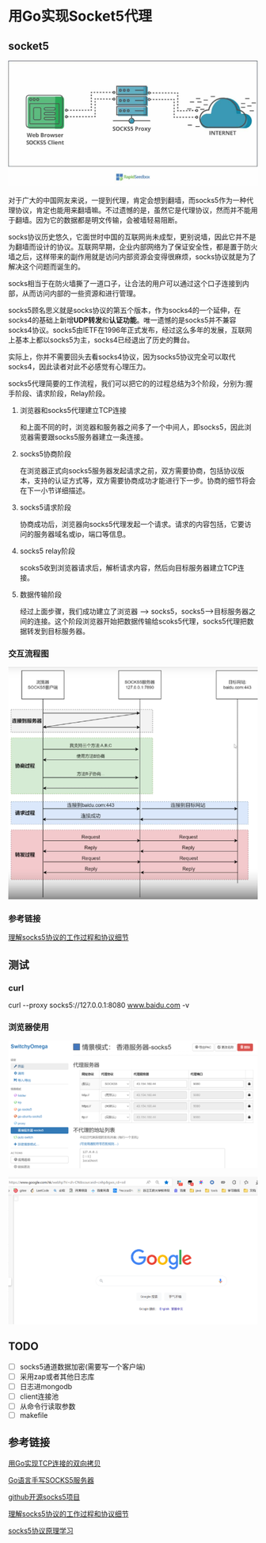 # 用Go实现Socket5代理

## socket5

![~replace~/assets/images/socks5/socks5_01.jpeg](README.assets/socks5_01.jpeg)

对于广大的中国网友来说，一提到代理，肯定会想到翻墙，而socks5作为一种代理协议，肯定也能用来翻墙嘛。不过遗憾的是，虽然它是代理协议，然而并不能用于翻墙。因为它的数据都是明文传输，会被墙轻易阻断。

socks协议历史悠久，它面世时中国的互联网尚未成型，更别说墙，因此它并不是为翻墙而设计的协议。互联网早期，企业内部网络为了保证安全性，都是置于防火墙之后，这样带来的副作用就是访问内部资源会变得很麻烦，socks协议就是为了解决这个问题而诞生的。

socks相当于在防火墙撕了一道口子，让合法的用户可以通过这个口子连接到内部，从而访问内部的一些资源和进行管理。

socks5顾名思义就是socks协议的第五个版本，作为socks4的一个延伸，在socks4的基础上新增**UDP转发**和**认证功能**。唯一遗憾的是socks5并不兼容socks4协议。socks5由IETF在1996年正式发布，经过这么多年的发展，互联网上基本上都以socks5为主，socks4已经退出了历史的舞台。

实际上，你并不需要回头去看socks4协议，因为socks5协议完全可以取代socks4，因此读者对此不必感觉有心理压力。

socks5代理简要的工作流程，我们可以把它的的过程总结为3个阶段，分别为:握手阶段、请求阶段，Relay阶段。

1. 浏览器和socks5代理建立TCP连接

   和上面不同的时，浏览器和服务器之间多了一个中间人，即socks5，因此浏览器需要跟socks5服务器建立一条连接。

2. socks5协商阶段

   在浏览器正式向socks5服务器发起请求之前，双方需要协商，包括协议版本，支持的认证方式等，双方需要协商成功才能进行下一步。协商的细节将会在下一小节详细描述。

3. socks5请求阶段

   协商成功后，浏览器向socks5代理发起一个请求。请求的内容包括，它要访问的服务器域名或ip，端口等信息。

4. socks5 relay阶段

   scoks5收到浏览器请求后，解析请求内容，然后向目标服务器建立TCP连接。

5. 数据传输阶段

   经过上面步骤，我们成功建立了浏览器 –> socks5，socks5–>目标服务器之间的连接。这个阶段浏览器开始把数据传输给scoks5代理，socks5代理把数据转发到目标服务器。

### 交互流程图

![image-20220517144946397](README.assets/image-20220517144946397.png)

### 参考链接

[理解socks5协议的工作过程和协议细节](https://wiyi.org/socks5-protocol-in-deep.html)



## 测试

### curl

curl --proxy socks5://127.0.0.1:8080 www.baidu.com  -v

### 浏览器使用

![image-20220518152449902](README.assets/image-20220518152449902.png)

![image-20220518152500084](README.assets/image-20220518152500084.png)



## TODO

- [ ] socks5通道数据加密(需要写一个客户端)
- [ ] 采用zap或者其他日志库
- [ ] 日志进mongodb
- [ ] client连接池
- [ ] 从命令行读取参数
- [ ] makefile

## 参考链接

[用Go实现TCP连接的双向拷贝](https://zhuanlan.zhihu.com/p/29657180)

[Go语言手写SOCKS5服务器](https://www.bilibili.com/video/BV15Y411c7SU)

[github开源socks5项目](https://github.com/shikanon/socks5proxy)

[理解socks5协议的工作过程和协议细节](https://wiyi.org/socks5-protocol-in-deep.html)

[socks5协议原理学习](https://cloud.tencent.com/developer/article/1802233)

















































